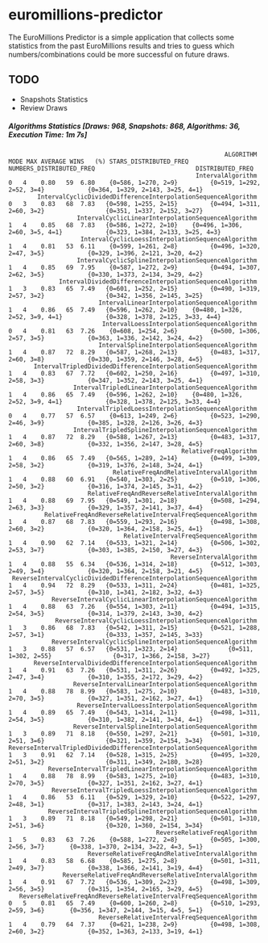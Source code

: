 # euromillions-predictor
The EuroMillions Predictor is a simple application that collects some statistics from the past EuroMillions results and tries to guess which numbers/combinations could be more successful on future draws.

## TODO
* Snapshots Statistics
* Review Draws

##### Algorithms Statistics [Draws: 968, Snapshots: 868, Algorithms: 36, Execution Time: 1m 7s]
                                                                ALGORITHM MODE MAX AVERAGE WINS   (%) STARS_DISTRIBUTED_FREQ          NUMBERS_DISTRIBUTED_FREQ                            DISTRIBUTED_FREQ
                                                        IntervalAlgorithm    0   4    0.80   59  6.80    {0=586, 1=270, 2=9}         {0=519, 1=292, 2=52, 3=4}            {0=364, 1=329, 2=143, 3=25, 4=1}
            IntervalCyclicDividedDifferenceInterpolationSequenceAlgorithm    0   3    0.83   68  7.83   {0=598, 1=255, 2=15}         {0=494, 1=311, 2=60, 3=2}                 {0=351, 1=337, 2=152, 3=27}
                       IntervalCyclicLinearInterpolationSequenceAlgorithm    1   4    0.85   68  7.83   {0=586, 1=272, 2=10}    {0=496, 1=306, 2=60, 3=5, 4=1}            {0=323, 1=384, 2=133, 3=25, 4=3}
                        IntervalCyclicLoessInterpolationSequenceAlgorithm    1   4    0.81   53  6.11    {0=599, 1=261, 2=8}         {0=496, 1=320, 2=47, 3=5}            {0=329, 1=396, 2=121, 3=20, 4=2}
                       IntervalCyclicSplineInterpolationSequenceAlgorithm    1   4    0.85   69  7.95    {0=587, 1=272, 2=9}         {0=494, 1=307, 2=62, 3=5}            {0=330, 1=373, 2=134, 3=29, 4=2}
                  IntervalDividedDifferenceInterpolationSequenceAlgorithm    1   3    0.83   65  7.49   {0=601, 1=252, 2=15}         {0=490, 1=319, 2=57, 3=2}                 {0=342, 1=356, 2=145, 3=25}
                             IntervalLinearInterpolationSequenceAlgorithm    1   4    0.86   65  7.49   {0=596, 1=262, 2=10}    {0=480, 1=326, 2=52, 3=9, 4=1}            {0=328, 1=378, 2=125, 3=33, 4=4}
                              IntervalLoessInterpolationSequenceAlgorithm    0   4    0.81   63  7.26    {0=608, 1=254, 2=6}         {0=500, 1=306, 2=57, 3=5}            {0=363, 1=336, 2=142, 3=24, 4=2}
                             IntervalSplineInterpolationSequenceAlgorithm    1   4    0.87   72  8.29   {0=587, 1=268, 2=13}         {0=483, 1=317, 2=60, 3=8}            {0=330, 1=359, 2=146, 3=28, 4=5}
           IntervalTripledDividedDifferenceInterpolationSequenceAlgorithm    1   4    0.83   67  7.72   {0=602, 1=250, 2=16}         {0=497, 1=310, 2=58, 3=3}            {0=347, 1=352, 2=143, 3=25, 4=1}
                      IntervalTripledLinearInterpolationSequenceAlgorithm    1   4    0.86   65  7.49   {0=596, 1=262, 2=10}    {0=480, 1=326, 2=52, 3=9, 4=1}            {0=328, 1=378, 2=125, 3=33, 4=4}
                       IntervalTripledLoessInterpolationSequenceAlgorithm    0   4    0.77   57  6.57    {0=613, 1=249, 2=6}         {0=523, 1=290, 2=46, 3=9}            {0=385, 1=328, 2=126, 3=26, 4=3}
                      IntervalTripledSplineInterpolationSequenceAlgorithm    1   4    0.87   72  8.29   {0=588, 1=267, 2=13}         {0=483, 1=317, 2=60, 3=8}            {0=332, 1=356, 2=147, 3=28, 4=5}
                                                    RelativeFreqAlgorithm    1   4    0.86   65  7.49   {0=565, 1=289, 2=14}         {0=499, 1=309, 2=58, 3=2}            {0=319, 1=376, 2=148, 3=24, 4=1}
                                 RelativeFreqAndRelativeIntervalAlgorithm    1   4    0.88   60  6.91   {0=540, 1=303, 2=25}         {0=510, 1=306, 2=50, 3=2}            {0=316, 1=374, 2=145, 3=31, 4=2}
                          RelativeFreqAndReverseRelativeIntervalAlgorithm    1   4    0.88   69  7.95   {0=549, 1=301, 2=18}         {0=508, 1=294, 2=63, 3=3}            {0=329, 1=357, 2=141, 3=37, 4=4}
              RelativeFreqAndReverseRelativeIntervalFreqSequenceAlgorithm    1   4    0.87   68  7.83   {0=559, 1=293, 2=16}         {0=498, 1=308, 2=60, 3=2}            {0=320, 1=364, 2=158, 3=25, 4=1}
                                    RelativeIntervalFreqSequenceAlgorithm    1   4    0.90   62  7.14   {0=533, 1=321, 2=14}         {0=506, 1=302, 2=53, 3=7}            {0=303, 1=385, 2=150, 3=27, 4=3}
                                                 ReverseIntervalAlgorithm    1   4    0.88   55  6.34   {0=536, 1=314, 2=18}         {0=512, 1=303, 2=49, 3=4}            {0=320, 1=364, 2=158, 3=21, 4=5}
     ReverseIntervalCyclicDividedDifferenceInterpolationSequenceAlgorithm    1   4    0.94   72  8.29   {0=533, 1=311, 2=24}         {0=481, 1=325, 2=57, 3=5}            {0=310, 1=341, 2=182, 3=32, 4=3}
                ReverseIntervalCyclicLinearInterpolationSequenceAlgorithm    1   4    0.88   63  7.26   {0=554, 1=303, 2=11}         {0=494, 1=315, 2=54, 3=5}            {0=314, 1=379, 2=143, 3=30, 4=2}
                 ReverseIntervalCyclicLoessInterpolationSequenceAlgorithm    1   3    0.86   68  7.83   {0=542, 1=311, 2=15}         {0=521, 1=288, 2=57, 3=1}                 {0=333, 1=357, 2=145, 3=33}
                ReverseIntervalCyclicSplineInterpolationSequenceAlgorithm    1   3    0.88   57  6.57   {0=531, 1=323, 2=14}              {0=511, 1=302, 2=55}                 {0=317, 1=366, 2=158, 3=27}
           ReverseIntervalDividedDifferenceInterpolationSequenceAlgorithm    1   4    0.91   63  7.26   {0=531, 1=311, 2=26}         {0=492, 1=325, 2=47, 3=4}            {0=310, 1=355, 2=172, 3=29, 4=2}
                      ReverseIntervalLinearInterpolationSequenceAlgorithm    1   4    0.88   78  8.99   {0=583, 1=275, 2=10}         {0=483, 1=310, 2=70, 3=5}            {0=327, 1=351, 2=162, 3=27, 4=1}
                       ReverseIntervalLoessInterpolationSequenceAlgorithm    1   4    0.89   65  7.49   {0=543, 1=314, 2=11}         {0=498, 1=311, 2=54, 3=5}            {0=310, 1=382, 2=141, 3=34, 4=1}
                      ReverseIntervalSplineInterpolationSequenceAlgorithm    1   3    0.89   71  8.18   {0=550, 1=297, 2=21}         {0=501, 1=310, 2=51, 3=6}                 {0=321, 1=359, 2=154, 3=34}
    ReverseIntervalTripledDividedDifferenceInterpolationSequenceAlgorithm    1   3    0.91   62  7.14   {0=528, 1=315, 2=25}         {0=495, 1=320, 2=51, 3=2}                 {0=311, 1=349, 2=180, 3=28}
               ReverseIntervalTripledLinearInterpolationSequenceAlgorithm    1   4    0.88   78  8.99   {0=583, 1=275, 2=10}         {0=483, 1=310, 2=70, 3=5}            {0=327, 1=351, 2=162, 3=27, 4=1}
                ReverseIntervalTripledLoessInterpolationSequenceAlgorithm    1   4    0.86   53  6.11   {0=529, 1=329, 2=10}         {0=522, 1=297, 2=48, 3=1}            {0=317, 1=383, 2=143, 3=24, 4=1}
               ReverseIntervalTripledSplineInterpolationSequenceAlgorithm    1   3    0.89   71  8.18   {0=549, 1=298, 2=21}         {0=501, 1=310, 2=51, 3=6}                 {0=320, 1=360, 2=154, 3=34}
                                             ReverseRelativeFreqAlgorithm    1   5    0.83   63  7.26    {0=588, 1=272, 2=8}         {0=505, 1=300, 2=56, 3=7}       {0=338, 1=370, 2=134, 3=22, 4=3, 5=1}
                          ReverseRelativeFreqAndRelativeIntervalAlgorithm    1   4    0.83   58  6.68    {0=585, 1=275, 2=8}         {0=501, 1=311, 2=49, 3=7}            {0=338, 1=366, 2=141, 3=19, 4=4}
                   ReverseRelativeFreqAndReverseRelativeIntervalAlgorithm    1   4    0.91   67  7.72   {0=536, 1=309, 2=23}         {0=498, 1=309, 2=56, 3=5}            {0=315, 1=354, 2=165, 3=29, 4=5}
       ReverseRelativeFreqAndReverseRelativeIntervalFreqSequenceAlgorithm    0   5    0.81   65  7.49    {0=600, 1=260, 2=8}         {0=510, 1=293, 2=59, 3=6}       {0=356, 1=347, 2=144, 3=15, 4=5, 5=1}
                             ReverseRelativeIntervalFreqSequenceAlgorithm    1   4    0.79   64  7.37    {0=621, 1=238, 2=9}         {0=498, 1=308, 2=60, 3=2}            {0=352, 1=363, 2=133, 3=19, 4=1}

